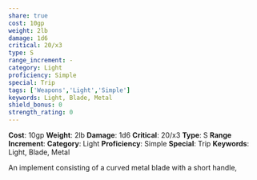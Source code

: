 ```yaml
---
share: true
cost: 10gp
weight: 2lb
damage: 1d6
critical: 20/x3
type: S
range_increment: -
category: Light
proficiency: Simple
special: Trip
tags: ['Weapons','Light','Simple']
keywords: Light, Blade, Metal
shield_bonus: 0
strength_rating: 0
---
```

**Cost**: 10gp **Weight**: 2lb
**Damage**: 1d6 **Critical**: 20/x3 **Type**: S
**Range Increment**: 
**Category**: Light **Proficiency**: Simple
**Special**: Trip
**Keywords**: Light, Blade, Metal

An implement consisting of a curved metal blade with a short handle,